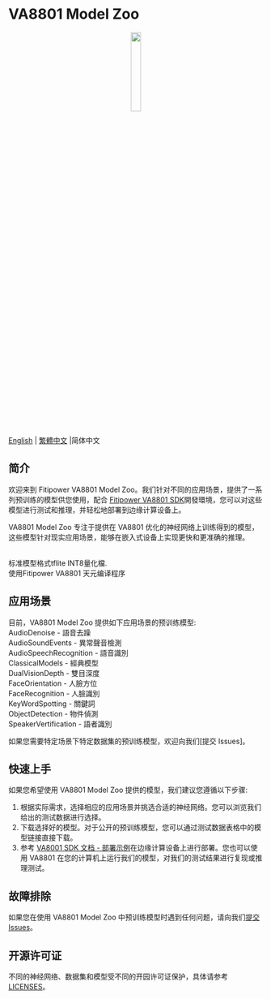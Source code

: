 # VA8801 Model Zoo

<div align="center">
  <a href="https://www.fitipower.com/" target="_blank"><img width="20%" src="https://www.fitipower.com/files/images/index/img02.webp"></a>
</div>

[English](README.md) | [繁體中文](README_zh_TW.md) |简体中文

## 简介

欢迎来到 Fitipower VA8801 Model Zoo。我们针对不同的应用场景，提供了一系列预训练的模型供您使用，配合 [Fitipower VA8801 SDK](https://www.fitipower.com/)開發環境，您可以对这些模型进行测试和推理，并轻松地部署到边缘计算设备上。

VA8801 Model Zoo 专注于提供在 VA8801 优化的神经网络上训练得到的模型，这些模型针对现实应用场景，能够在嵌入式设备上实现更快和更准确的推理。

<br>标准模型格式tflite INT8量化檔.
<br>使用Fitipower VA8801 天元编译程序 

## 应用场景
目前，VA8801 Model Zoo 提供如下应用场景的预训练模型:
<br>AudioDenoise - 語音去躁 
<br>AudioSoundEvents - 異常聲音檢測
<br>AudioSpeechRecognition - 語音識別
<br>ClassicalModels - 經典模型
<br>DualVisionDepth - 雙目深度
<br>FaceOrientation - 人臉方位
<br>FaceRecognition - 人臉識別
<br>KeyWordSpotting - 關鍵詞
<br>ObjectDetection - 物件偵測
<br>SpeakerVertification - 語者識別                                                     

如果您需要特定场景下特定数据集的预训练模型，欢迎向我们[提交 Issues]。

## 快速上手

如果您希望使用 VA8801 Model Zoo 提供的模型，我们建议您遵循以下步骤:

1. 根据实际需求，选择相应的应用场景并挑选合适的神经网络。您可以浏览我们给出的测试数据进行选择。
2. 下载选择好的模型。对于公开的预训练模型，您可以通过测试数据表格中的模型链接直接下载。
3. 参考 [VA8001 SDK 文档 - 部署示例](https://www.fitipower.com/)在边缘计算设备上进行部署。您也可以使用 VA8801 在您的计算机上运行我们的模型，对我们的测试结果进行复现或推理测试。

## 故障排除

如果您在使用 VA8801 Model Zoo 中预训练模型时遇到任何问题，请向我们[提交 Issues](https://www.fitipower.com/)。

## 开源许可证

不同的神经网络、数据集和模型受不同的开园许可证保护，具体请参考 [LICENSES](LICENSES)。